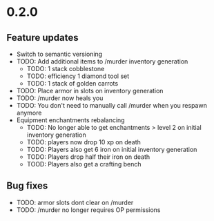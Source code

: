 # 0.2.0
## Feature updates
* Switch to semantic versioning
* TODO: Add additional items to /murder inventory generation
  * TODO: 1 stack cobblestone
  * TODO: efficiency 1 diamond tool set
  * TODO: 1 stack of golden carrots
* TODO: Place armor in slots on inventory generation
* TODO: /murder now heals you 
* TODO: You don't need to manually call /murder when you respawn anymore
* Equipment enchantments rebalancing
  * TODO: No longer able to get enchantments > level 2 on initial inventory generation
  * TODO: players now drop 10 xp on death
  * TODO: Players also get 6 iron on initial inventory generation 
  * TODO: Players drop half their iron on death
  * TOOD: Players also get a crafting bench 
## Bug fixes
* TODO: armor slots dont clear on /murder 
* TODO: /murder no longer requires OP permissions
    
